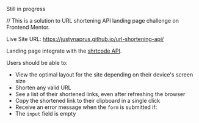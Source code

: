 Still in progress

// This is a solution to URL shortening API landing page challenge on Frontend Mentor.

Live Site URL: https://justynaprus.github.io/url-shortening-api/

Landing page integrate with the [shrtcode API](https://app.shrtco.de/).

Users should be able to:

- View the optimal layout for the site depending on their device's screen size
- Shorten any valid URL
- See a list of their shortened links, even after refreshing the browser
- Copy the shortened link to their clipboard in a single click
- Receive an error message when the `form` is submitted if:
- The `input` field is empty
